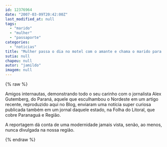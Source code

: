 ```yaml
---
id: 12376964
date: "2007-03-09T20:42:00Z"
last_modified_at: null
tags:
  - "marido"
  - "mulher"
  - "passaporte"
categories:
  - "noticias"
title: "Mulher passa o dia no motel com o amante e chama o marido para pagar a conta"
sutia: null
chapeu: null
autor: "jamildo"
imagem: null
---
```

{% raw %}
<p>Amigos internautas, demonstrando todo o seu carinho com o jornalista Alex Gutemberg, do Paran&aacute;, aquele que esculhambou o Nordeste em um artigo recente, reproduzido aqui no Blog, enviaram uma not&iacute;cia super curiosa publicada tamb&eacute;m em um jornal daquele estado, na Folha do Litoral, que cobre Paranagu&aacute; e Regi&atilde;o.</p>
<p>A reportagem d&aacute; conta de uma modernidade jamais vista, sen&atilde;o, ao menos, nunca divulgada na nossa regi&atilde;o.</p>
{% endraw %}